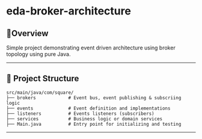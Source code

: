 # eda-broker-architecture

## 📌Overview

Simple project demonstrating event driven architecture using broker topology using pure Java.
___

## 📁 Project Structure

```
src/main/java/com/square/
├── brokers            # Event bus, event publishing & subscriing logic
├── events             # Event definition and implementations
├── listeners          # Events listeners (subscribers)
├── services           # Business logic or domain services
├── Main.java          # Entry point for initializing and testing
```

---